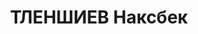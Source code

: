 ---
title: ТЛЕНШИЕВ Наксбек
description: "Род. в 1908, Алма-Атинская обл., Октябрьский р-н, Колхоз \"Кзыл-Жамбыл\"\
  , казах, обр.: среднее специальное. Проживал: Кустанайская обл., Кустанай. Секретарь,\
  \ областной комитет комсомола. \n  Арестован 04.09.1937. Обв. по ст. 58-2, 58-7,\
  \ 58-10, 58-11 УК РСФСР. Приговор: выездная сессия ВК ВС СССР, 28.02.1938 – ВМН.\
  \ \n  Реабилитирован ВК ВС СССР 20.03.1958"
---